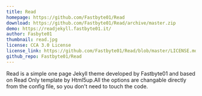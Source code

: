 ```yaml
---
title: Read
homepage: https://github.com/Fastbyte01/Read
download: https://github.com/Fastbyte01/Read/archive/master.zip
demo: https://readjekyll.fastbyte01.it/
author: Fasbyte01
thumbnail: read.jpg
license: CCA 3.0 License
license_link: https://github.com/Fastbyte01/Read/blob/master/LICENSE.md
github_repo: Fastbyte01/Read 
---
```

Read is a simple one page Jekyll theme developed by Fastbyte01 and based on Read Only template by Html5up.All the options are changable directly from the config file, so you don't need to touch the code.
